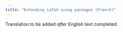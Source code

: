 ```yaml
---
title: "Extending LaTeX using packages (French)"
---
```

Translation to be added _after_ English text completed.
